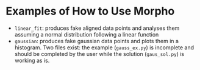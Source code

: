 Examples of How to Use Morpho
=============================

- ```linear_fit```: produces fake aligned data points and analyses them assuming a normal distribution following a linear function
- ```gaussian```: produces fake gaussian data points and plots them in a histogram. Two files exist: the example (`gauss_ex.py`) is incomplete and should be completed by the user while the solution (`gaus_sol.py`) is working as is.
